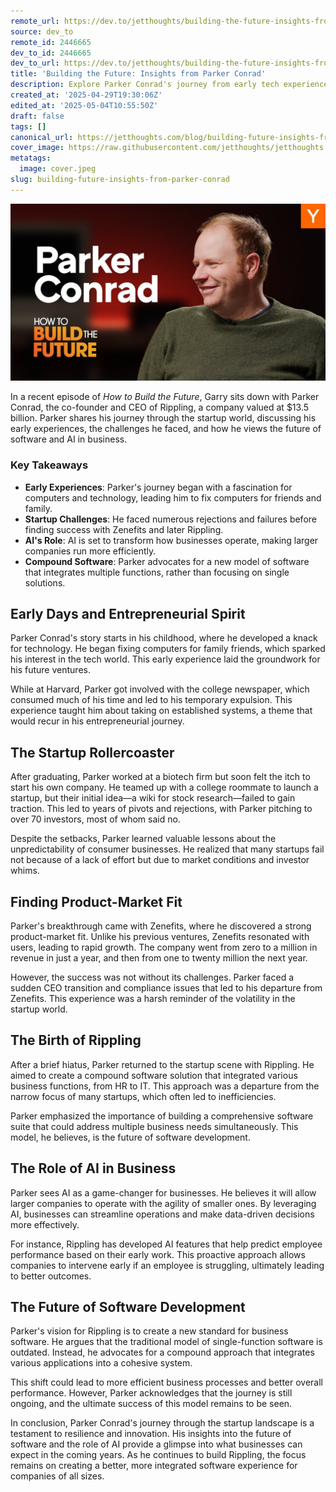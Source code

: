 ```yaml
---
remote_url: https://dev.to/jetthoughts/building-the-future-insights-from-parker-conrad-52cg
source: dev_to
remote_id: 2446665
dev_to_id: 2446665
dev_to_url: https://dev.to/jetthoughts/building-the-future-insights-from-parker-conrad-52cg
title: 'Building the Future: Insights from Parker Conrad'
description: Explore Parker Conrad's journey from early tech experiences to building Rippling, a $13.5 billion company. Discover insights on startup challenges, the role of AI, and the future of compound software.
created_at: '2025-04-29T19:30:06Z'
edited_at: '2025-05-04T10:55:50Z'
draft: false
tags: []
canonical_url: https://jetthoughts.com/blog/building-future-insights-from-parker-conrad/
cover_image: https://raw.githubusercontent.com/jetthoughts/jetthoughts.github.io/master/content/blog/building-future-insights-from-parker-conrad/cover.jpeg
metatags:
  image: cover.jpeg
slug: building-future-insights-from-parker-conrad
---
```

[![Building the Future: Insights from Parker Conrad](file_0.jpg)](https://www.youtube.com/watch?v=FwD0wqwUjAI)

In a recent episode of _How to Build the Future_, Garry sits down with Parker Conrad, the co-founder and CEO of Rippling, a company valued at $13.5 billion. Parker shares his journey through the startup world, discussing his early experiences, the challenges he faced, and how he views the future of software and AI in business.

### Key Takeaways

*   **Early Experiences**: Parker's journey began with a fascination for computers and technology, leading him to fix computers for friends and family.
*   **Startup Challenges**: He faced numerous rejections and failures before finding success with Zenefits and later Rippling.
*   **AI's Role**: AI is set to transform how businesses operate, making larger companies run more efficiently.
*   **Compound Software**: Parker advocates for a new model of software that integrates multiple functions, rather than focusing on single solutions.

## Early Days and Entrepreneurial Spirit

Parker Conrad's story starts in his childhood, where he developed a knack for technology. He began fixing computers for family friends, which sparked his interest in the tech world. This early experience laid the groundwork for his future ventures.

While at Harvard, Parker got involved with the college newspaper, which consumed much of his time and led to his temporary expulsion. This experience taught him about taking on established systems, a theme that would recur in his entrepreneurial journey.

## The Startup Rollercoaster

After graduating, Parker worked at a biotech firm but soon felt the itch to start his own company. He teamed up with a college roommate to launch a startup, but their initial idea—a wiki for stock research—failed to gain traction. This led to years of pivots and rejections, with Parker pitching to over 70 investors, most of whom said no.

Despite the setbacks, Parker learned valuable lessons about the unpredictability of consumer businesses. He realized that many startups fail not because of a lack of effort but due to market conditions and investor whims.

## Finding Product-Market Fit

Parker's breakthrough came with Zenefits, where he discovered a strong product-market fit. Unlike his previous ventures, Zenefits resonated with users, leading to rapid growth. The company went from zero to a million in revenue in just a year, and then from one to twenty million the next year.

However, the success was not without its challenges. Parker faced a sudden CEO transition and compliance issues that led to his departure from Zenefits. This experience was a harsh reminder of the volatility in the startup world.

## The Birth of Rippling

After a brief hiatus, Parker returned to the startup scene with Rippling. He aimed to create a compound software solution that integrated various business functions, from HR to IT. This approach was a departure from the narrow focus of many startups, which often led to inefficiencies.

Parker emphasized the importance of building a comprehensive software suite that could address multiple business needs simultaneously. This model, he believes, is the future of software development.

## The Role of AI in Business

Parker sees AI as a game-changer for businesses. He believes it will allow larger companies to operate with the agility of smaller ones. By leveraging AI, businesses can streamline operations and make data-driven decisions more effectively.

For instance, Rippling has developed AI features that help predict employee performance based on their early work. This proactive approach allows companies to intervene early if an employee is struggling, ultimately leading to better outcomes.

## The Future of Software Development

Parker's vision for Rippling is to create a new standard for business software. He argues that the traditional model of single-function software is outdated. Instead, he advocates for a compound approach that integrates various applications into a cohesive system.

This shift could lead to more efficient business processes and better overall performance. However, Parker acknowledges that the journey is still ongoing, and the ultimate success of this model remains to be seen.

In conclusion, Parker Conrad's journey through the startup landscape is a testament to resilience and innovation. His insights into the future of software and the role of AI provide a glimpse into what businesses can expect in the coming years. As he continues to build Rippling, the focus remains on creating a better, more integrated software experience for companies of all sizes.